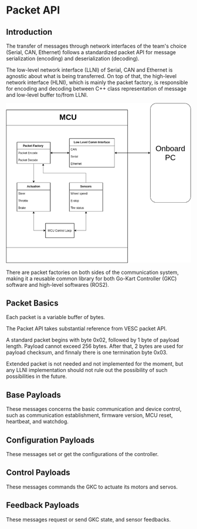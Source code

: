 # Packet API

## Introduction

The transfer of messages through network interfaces of the team's choice (Serial, CAN, Ethernet) follows a standardized packet API for message serialization (encoding) and deserialization (decoding).

The low-level network interface (LLNI) of Serial, CAN and Ethernet is agnostic about what is being transferred. On top of that, the high-level network interface (HLNI), which is mainly the packet factory, is responsible for encoding and decoding between C++ class representation of message and low-level buffer to/from LLNI.

![Communication Architecture](comm_architecture.png)

There are packet factories on both sides of the communication system, making it a reusable common library for both Go-Kart Controller (GKC) software and high-level softwares (ROS2).

## Packet Basics

Each packet is a variable buffer of bytes.

The Packet API takes substantial reference from VESC packet API.

A standard packet begins with byte 0x02, followed by 1 byte of payload length. Payload cannot exceed 256 bytes. After that, 2 bytes are used for payload checksum, and finnaly there is one termination byte 0x03.

Extended packet is not needed and not implemented for the moment, but any LLNI implementation should not rule out the possibility of such possibilities in the future.

## Base Payloads

These messages concerns the basic communication and device control, such as communication establishment, firmware version, MCU reset, heartbeat, and watchdog.


## Configuration Payloads

These messages set or get the configurations of the controller.

## Control Payloads

These messages commands the GKC to actuate its motors and servos.

## Feedback Payloads

These messages request or send GKC state, and sensor feedbacks.
